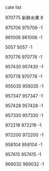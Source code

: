 cate list

970775 新鲜水果 8

975706 975706 -1

961006 961006 -1

5057 5057 -1

970776 970776 -1

957430 957430 -1

970778 970778 -1

955035 955035 -1

957347 957347 -1

957428 957428 -1

957330 957330 -1

972219 972219 -1

972200 972200 -1

958104 958104 -1

957615 957615 -1

969032 969032 -1

